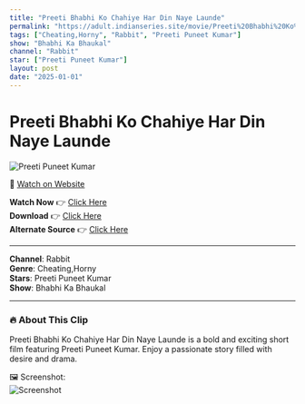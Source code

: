 ```yaml
---
title: "Preeti Bhabhi Ko Chahiye Har Din Naye Launde"
permalink: "https://adult.indianseries.site/movie/Preeti%20Bhabhi%20Ko%20Chahiye%20Har%20Din%20Naye%20Launde"
tags: ["Cheating,Horny", "Rabbit", "Preeti Puneet Kumar"]
show: "Bhabhi Ka Bhaukal"
channel: "Rabbit"
star: ["Preeti Puneet Kumar"]
layout: post
date: "2025-01-01"
---
```


# Preeti Bhabhi Ko Chahiye Har Din Naye Launde

![Preeti Puneet Kumar](https://shorts.desisins.com/wp-content/uploads/2025/01/Preeti-Bhabhi-Ko-Chahiye-Har-Din-Naye-Launde.jpg)

🔗 [Watch on Website](https://adult.indianseries.site/movie/Preeti%20Bhabhi%20Ko%20Chahiye%20Har%20Din%20Naye%20Launde)

**Watch Now** 👉 [Click Here](https://adult.indianseries.site/movie/Preeti%20Bhabhi%20Ko%20Chahiye%20Har%20Din%20Naye%20Launde)  
**Download** 👉 [Click Here](https://adult.indianseries.site/movie/Preeti%20Bhabhi%20Ko%20Chahiye%20Har%20Din%20Naye%20Launde)  
**Alternate Source** 👉 [Click Here](https://adult.indianseries.site/movie/Preeti%20Bhabhi%20Ko%20Chahiye%20Har%20Din%20Naye%20Launde)

---

**Channel**: Rabbit  
**Genre**: Cheating,Horny  
**Stars**: Preeti Puneet Kumar  
**Show**: Bhabhi Ka Bhaukal

---

### 🔥 About This Clip

Preeti Bhabhi Ko Chahiye Har Din Naye Launde is a bold and exciting short film featuring Preeti Puneet Kumar. Enjoy a passionate story filled with desire and drama.
 
🖼️ Screenshot:  
![Screenshot](https://shorts.desisins.com/wp-content/uploads/2025/01/Preeti-Bhabhi-Ko-Chahiye-Har-Din-Naye-Launde.jpg)

